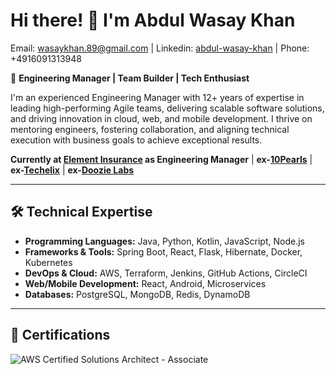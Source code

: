 # Hi there! 👋 I'm Abdul Wasay Khan 
Email: [wasaykhan.89@gmail.com](mailto:wasaykhan.89@gmail.com) | Linkedin: [abdul-wasay-khan](https://www.linkedin.com/in/abdul-wasay-khan-70b50070/) | Phone: +4916091313948

🎯 **Engineering Manager | Team Builder | Tech Enthusiast**

I'm an experienced Engineering Manager with 12+ years of expertise in leading high-performing Agile teams, delivering scalable software solutions, and driving innovation in cloud, web, and mobile development. I thrive on mentoring engineers, fostering collaboration, and aligning technical execution with business goals to achieve exceptional results.

**Currently at [Element Insurance](https://www.element.in/) as Engineering Manager** | **ex-[10Pearls](https://10pearls.com/)** | **ex-[Techelix](https://techelix.co/)** | **ex-[Doozie Labs](https://doozielabs.com/)**



---

## 🛠️ **Technical Expertise**
- **Programming Languages:** Java, Python, Kotlin, JavaScript, Node.js  
- **Frameworks & Tools:** Spring Boot, React, Flask, Hibernate, Docker, Kubernetes  
- **DevOps & Cloud:** AWS, Terraform, Jenkins, GitHub Actions, CircleCI  
- **Web/Mobile Development:** React, Android, Microservices  
- **Databases:** PostgreSQL, MongoDB, Redis, DynamoDB

---

## 🏅 **Certifications**
![AWS Certified Solutions Architect - Associate](https://images.credly.com/size/200x200/images/0e284c3f-5164-4b21-8660-0d84737941bc/image.png)
